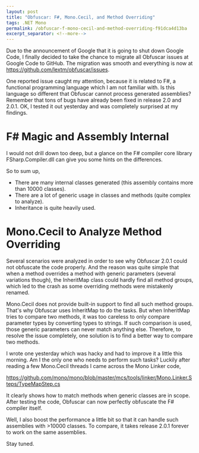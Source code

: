 ```yaml
---
layout: post
title: "Obfuscar: F#, Mono.Cecil, and Method Overriding"
tags: .NET Mono
permalink: /obfuscar-f-mono-cecil-and-method-overriding-f91dca4d13ba
excerpt_separator: <!--more-->
---
```

Due to the announcement of Google that it is going to shut down Google Code, I finally decided to take the chance to migrate all Obfuscar issues at Google Code to GitHub. The migration was smooth and everything is now at https://github.com/lextm/obfuscar/issues.

One reported issue caught my attention, because it is related to F#, a functional programming language which I am not familiar with. Is this language so different that Obfuscar cannot process generated assemblies? Remember that tons of bugs have already been fixed in release 2.0 and 2.0.1. OK, I tested it out yesterday and was completely surprised at my findings.
<!--more-->

# F# Magic and Assembly Internal

I would not drill down too deep, but a glance on the F# compiler core library FSharp.Compiler.dll can give you some hints on the differences.

So to sum up,

* There are many internal classes generated (this assembly contains more than 10000 classes).
* There are a lot of generic usage in classes and methods (quite complex to analyze).
* Inheritance is quite heavily used.

# Mono.Cecil to Analyze Method Overriding

Several scenarios were analyzed in order to see why Obfuscar 2.0.1 could not obfuscate the code properly. And the reason was quite simple that when a method overrides a method with generic parameters (several variations though), the InheritMap class could hardly find all method groups, which led to the crash as some overriding methods were mistakenly renamed.

Mono.Cecil does not provide built-in support to find all such method groups. That's why Obfuscar uses InheritMap to do the tasks. But when InheritMap tries to compare two methods, it was too careless to only compare parameter types by converting types to strings. If such comparison is used, those generic parameters can never match anything else. Therefore, to resolve the issue completely, one solution is to find a better way to compare two methods.

I wrote one yesterday which was hacky and had to improve it a little this morning. Am I the only one who needs to perform such tasks? Luckily after reading a few Mono.Cecil threads I came across the Mono Linker code,

https://github.com/mono/mono/blob/master/mcs/tools/linker/Mono.Linker.Steps/TypeMapStep.cs

It clearly shows how to match methods when generic classes are in scope. After testing the code, Obfuscar can now perfectly obfuscate the F# compiler itself.

Well, I also boost the performance a little bit so that it can handle such assemblies with >10000 classes. To compare, it takes release 2.0.1 forever to work on the same assemblies.

Stay tuned.
